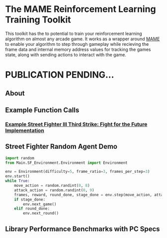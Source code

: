 # The MAME Reinforcement Learning Training Toolkit
This toolkit has the to potential to train your reinforcement learning algorithm on almost any arcade game. It works as a wrapper around [MAME](http://mamedev.org/) to enable your algorithm to step through gameplay while recieving the frame data and internal memory address values for tracking the games state, along with sending actions to interact with the game.

# PUBLICATION PENDING...

## About

## Example Function Calls

### [Example Street Fighter III Third Strike: Fight for the Future Implementation](https://github.com/BombayCinema/MAMEToolkit/blob/master/Environment.py)

## Street Fighter Random Agent Demo
```python
import random
from Main.SF_Environment.Environment import Environment

env = Environment(difficulty=5, frame_ratio=3, frames_per_step=3)
env.start()
while True:
    move_action = random.randint(0, 8)
    attack_action = random.randint(0, 9)
    frames, reward, round_done, stage_done = env.step(move_action, attack_action)
    if stage_done:
        env.next_game()
    elif round_done:
        env.next_round()
```

## Library Performance Benchmarks with PC Specs

